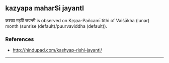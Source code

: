 ## kazyapa maharSi jayantI
कश्यप महर्षि जयन्ती is observed on Kṛṣṇa-Pañcamī tithi of Vaiśākha (lunar) month (sunrise (default)/puurvaviddha (default)).


### References
* http://hindupad.com/kashyap-rishi-jayanti/


---
